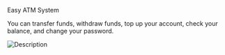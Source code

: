 Easy ATM System

You can transfer funds, withdraw funds, top up your account, check your balance, and change your password.

![Description](https://i.imgur.com/g0THXaC.png)


